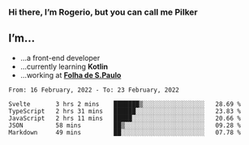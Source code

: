 ### Hi there, I’m Rogerio, but you can call me Pilker

## I’m…
- …a front-end developer
- …currently learning **Kotlin**
- …working at [**Folha de S.Paulo**](https://www.folha.com.br/)

<!--START_SECTION:waka-->
```text
From: 16 February, 2022 - To: 23 February, 2022

Svelte       3 hrs 2 mins    ███████▒░░░░░░░░░░░░░░░░░   28.69 % 
TypeScript   2 hrs 31 mins   ██████░░░░░░░░░░░░░░░░░░░   23.83 % 
JavaScript   2 hrs 11 mins   █████░░░░░░░░░░░░░░░░░░░░   20.66 % 
JSON         58 mins         ██▒░░░░░░░░░░░░░░░░░░░░░░   09.28 % 
Markdown     49 mins         ██░░░░░░░░░░░░░░░░░░░░░░░   07.78 % 
```
<!--END_SECTION:waka-->
